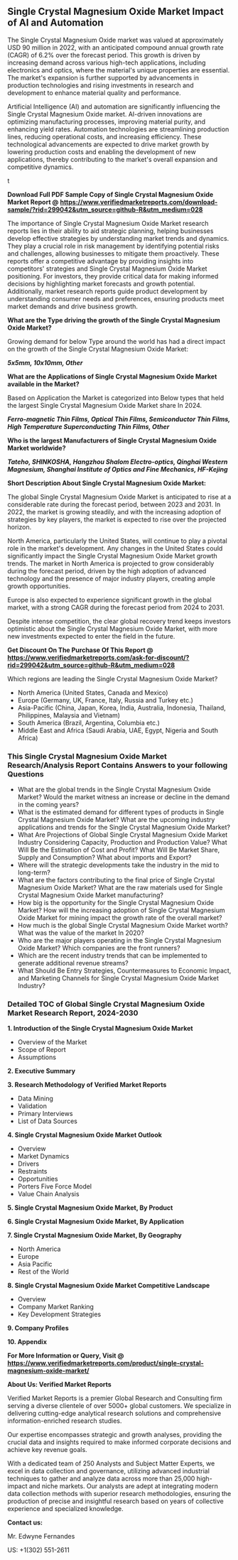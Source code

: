 <h2>Single Crystal Magnesium Oxide Market Impact of AI and Automation</h2><p>The Single Crystal Magnesium Oxide market was valued at approximately USD 90 million in 2022, with an anticipated compound annual growth rate (CAGR) of 6.2% over the forecast period. This growth is driven by increasing demand across various high-tech applications, including electronics and optics, where the material's unique properties are essential. The market's expansion is further supported by advancements in production technologies and rising investments in research and development to enhance material quality and performance.</p><p>Artificial Intelligence (AI) and automation are significantly influencing the Single Crystal Magnesium Oxide market. AI-driven innovations are optimizing manufacturing processes, improving material purity, and enhancing yield rates. Automation technologies are streamlining production lines, reducing operational costs, and increasing efficiency. These technological advancements are expected to drive market growth by lowering production costs and enabling the development of new applications, thereby contributing to the market's overall expansion and competitive dynamics.</p>t</p><p id="" class=""><strong>Download Full PDF Sample Copy of Single Crystal Magnesium Oxide Market Report @ <a href="https://www.verifiedmarketreports.com/download-sample/?rid=299042&utm_source=github-R&utm_medium=028" target="_blank">https://www.verifiedmarketreports.com/download-sample/?rid=299042&utm_source=github-R&utm_medium=028</a></strong></p><p>The importance of&nbsp;Single Crystal Magnesium Oxide Market research reports lies in their ability to aid strategic planning, helping businesses develop effective strategies by understanding market trends and dynamics. They play a crucial role in risk management by identifying potential risks and challenges, allowing businesses to mitigate them proactively. These reports offer a competitive advantage by providing insights into competitors' strategies and Single Crystal Magnesium Oxide Market positioning. For investors, they provide critical data for making informed decisions by highlighting market forecasts and growth potential. Additionally, market research reports guide product development by understanding consumer needs and preferences, ensuring products meet market demands and drive business growth.</p><p><strong>What are the&nbsp;Type driving the growth of the Single Crystal Magnesium Oxide Market?</strong></p><p id="" class="">Growing demand for below Type around the world has had a direct impact on the growth of the Single Crystal Magnesium Oxide Market:</p><em><strong>5x5mm, 10x10mm, Other</strong></em></p><strong>What are the&nbsp;Applications&nbsp;of Single Crystal Magnesium Oxide Market available in the Market?</strong></p><p id="" class="">Based on Application the Market is categorized into Below types that held the largest Single Crystal Magnesium Oxide Market share In 2024.</p><em><strong>Ferro-magnetic Thin Films, Optical Thin Films, Semiconductor Thin Films, High Temperature Superconducting Thin Films, Other</strong></em></p><strong>Who is the largest Manufacturers of Single Crystal Magnesium Oxide Market worldwide?</strong></p><p><em><strong>Tateho, SHINKOSHA, Hangzhou Shalom Electro-optics, Qinghai Western Magnesium, Shanghai Institute of Optics and Fine Mechanics, HF-Kejing</strong></em></p><p id="" class=""><strong>Short Description About Single Crystal Magnesium Oxide Market:</strong></p><p>The global Single Crystal Magnesium Oxide Market is anticipated to rise at a considerable rate during the forecast period, between 2023 and 2031. In 2022, the market is growing steadily, and with the increasing adoption of strategies by key players, the market is expected to rise over the projected horizon.</p><p>North America, particularly the United States, will continue to play a pivotal role in the market's development. Any changes in the United States could significantly impact the Single Crystal Magnesium Oxide Market growth trends. The market in North America is projected to grow considerably during the forecast period, driven by the high adoption of advanced technology and the presence of major industry players, creating ample growth opportunities.</p><p>Europe is also expected to experience significant growth in the global market, with a strong CAGR during the forecast period from 2024 to 2031.</p><p>Despite intense competition, the clear global recovery trend keeps investors optimistic about the Single Crystal Magnesium Oxide Market, with more new investments expected to enter the field in the future.</p><p id="" class=""><strong>Get Discount On The Purchase Of This Report @ <a href="https://www.verifiedmarketreports.com/ask-for-discount/?rid=299042&utm_source=github-R&utm_medium=028" target="_blank">https://www.verifiedmarketreports.com/ask-for-discount/?rid=299042&utm_source=github-R&utm_medium=028</a></strong></p>Which regions are leading the Single Crystal Magnesium Oxide Market?</p><ul><li>North America (United States, Canada and Mexico)</li><li>Europe (Germany, UK, France, Italy, Russia and Turkey etc.)</li><li>Asia-Pacific (China, Japan, Korea, India, Australia, Indonesia, Thailand, Philippines, Malaysia and Vietnam)</li><li>South America (Brazil, Argentina, Columbia etc.)</li><li>Middle East and Africa (Saudi Arabia, UAE, Egypt, Nigeria and South Africa)</li></ul><h3 id="" class="">This Single Crystal Magnesium Oxide Market Research/Analysis Report Contains Answers to your following Questions</h3><ul><li>What are the global trends in the Single Crystal Magnesium Oxide Market? Would the market witness an increase or decline in the demand in the coming years?</li><li>What is the estimated demand for different types of products in Single Crystal Magnesium Oxide Market? What are the upcoming industry applications and trends for the Single Crystal Magnesium Oxide Market?</li><li>What Are Projections of Global Single Crystal Magnesium Oxide Market Industry Considering Capacity, Production and Production Value? What Will Be the Estimation of Cost and Profit? What Will Be Market Share, Supply and Consumption? What about imports and Export?</li><li>Where will the strategic developments take the industry in the mid to long-term?</li><li>What are the factors contributing to the final price of Single Crystal Magnesium Oxide Market? What are the raw materials used for Single Crystal Magnesium Oxide Market manufacturing?</li><li>How big is the opportunity for the Single Crystal Magnesium Oxide Market? How will the increasing adoption of Single Crystal Magnesium Oxide Market for mining impact the growth rate of the overall market?</li><li>How much is the global Single Crystal Magnesium Oxide Market worth? What was the value of the market In 2020?</li><li>Who are the major players operating in the Single Crystal Magnesium Oxide Market? Which companies are the front runners?</li><li>Which are the recent industry trends that can be implemented to generate additional revenue streams?</li><li>What Should Be Entry Strategies, Countermeasures to Economic Impact, and Marketing Channels for Single Crystal Magnesium Oxide Market Industry?</li></ul><h3 id="" class="">Detailed TOC of Global Single Crystal Magnesium Oxide Market Research Report, 2024-2030</h3><p id="" class=""><strong>1. Introduction of the Single Crystal Magnesium Oxide Market</strong></p><ul><li>Overview of the Market</li><li>Scope of Report</li><li>Assumptions</li></ul><p id="" class=""><strong>2. Executive Summary</strong></p><p id="" class=""><strong>3. Research Methodology of Verified Market Reports</strong></p><ul><li>Data Mining</li><li>Validation</li><li>Primary Interviews</li><li>List of Data Sources</li></ul><p id="" class=""><strong>4. Single Crystal Magnesium Oxide Market Outlook</strong></p><ul><li>Overview</li><li>Market Dynamics</li><li>Drivers</li><li>Restraints</li><li>Opportunities</li><li>Porters Five Force Model</li><li>Value Chain Analysis</li></ul><p id="" class=""><strong>5. Single Crystal Magnesium Oxide Market, By Product</strong></p><p id="" class=""><strong>6. Single Crystal Magnesium Oxide Market, By Application</strong></p><p id="" class=""><strong>7. Single Crystal Magnesium Oxide Market, By Geography</strong></p><ul><li>North America</li><li>Europe</li><li>Asia Pacific</li><li>Rest of the World</li></ul><p id="" class=""><strong>8. Single Crystal Magnesium Oxide Market Competitive Landscape</strong></p><ul><li>Overview</li><li>Company Market Ranking</li><li>Key Development Strategies</li></ul><p id="" class=""><strong>9. Company Profiles</strong></p><p id="" class=""><strong>10. Appendix</strong></p><p id="" class=""><strong>For More Information or Query, Visit @ <a href="https://www.verifiedmarketreports.com/product/single-crystal-magnesium-oxide-market/" target="_blank">https://www.verifiedmarketreports.com/product/single-crystal-magnesium-oxide-market/</a></strong></p><p id="" class=""><strong>About Us: Verified Market Reports</strong></p><p id="" class="">Verified Market Reports is a premier Global Research and Consulting firm serving a diverse clientele of over 5000+ global customers. We specialize in delivering cutting-edge analytical research solutions and comprehensive information-enriched research studies.</p><p id="" class="">Our expertise encompasses strategic and growth analyses, providing the crucial data and insights required to make informed corporate decisions and achieve key revenue goals.</p><p id="" class="">With a dedicated team of 250 Analysts and Subject Matter Experts, we excel in data collection and governance, utilizing advanced industrial techniques to gather and analyze data across more than 25,000 high-impact and niche markets. Our analysts are adept at integrating modern data collection methods with superior research methodologies, ensuring the production of precise and insightful research based on years of collective experience and specialized knowledge.</p><p id="" class=""><strong>Contact us:</strong></p><p id="" class="">Mr. Edwyne Fernandes</p><p id="" class="">US: +1(302) 551-2611</p>